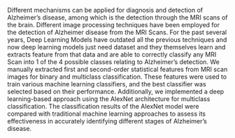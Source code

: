 Different mechanisms can be applied for
diagnosis and detection of Alzheimer’s disease, among which is the detection through the MRI scans of the brain.
Different image processing techniques have been employed for the detection of Alzheimer disease from the MRI
Scans. For the past several years, Deep Learning Models have outdated all the previous techniques and now deep
learning models just need dataset and they themselves learn and extracts feature from that data and are able to
correctly classify any MRI Scan into 1 of the 4 possible classes relating to Alzheimer’s detection. We manually
extracted first and second-order statistical features from MRI scan images for binary and multiclass classification.
These features were used to train various machine learning classifiers, and the best classifier was selected based on
their performance. Additionally, we implemented a deep learning-based approach using the AlexNet architecture for
multiclass classification. The classification results of the AlexNet model were compared with traditional machine
learning approaches to assess its effectiveness in accurately identifying different stages of Alzheimer’s disease.
